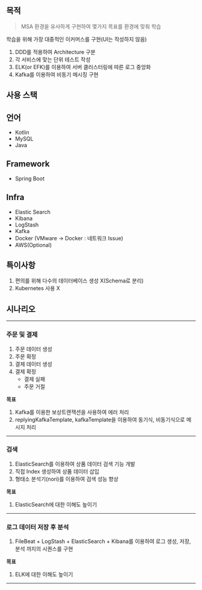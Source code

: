 ## 목적

> MSA 환경을 유사하게 구현하여 몇가지 목표를 환경에 맞춰 학습

학습을 위해 가장 대중적인 이커머스를 구현(UI는 작성하지 않음)

1. DDD를 적용하여 Architecture 구분
2. 각 서비스에 맞는 단위 테스트 작성
3. ELK(or EFK)를 이용하여 서버 클러스터링에 따른 로그 중앙화
4. Kafka를 이용하여 비동기 메시징 구현

## 사용 스택

## 언어

- Kotlin
- MySQL
- Java

## Framework

- Spring Boot

## Infra

- Elastic Search
- Kibana
- LogStash
- Kafka
- Docker (VMware -> Docker : 네트워크 Issue)
- AWS(Optional)

## 특이사항

1. 편의를 위해 다수의 데이터베이스 생성 X(Schema로 분리)
2. Kubernetes 사용 X

## 시나리오

---

### 주문 및 결제 

1. 주문 데이터 생성
2. 주문 확정
3. 결제 데이터 생성
4. 결제 확정
   - 결제 실패
   - 주문 거절
  
**목표**

1. Kafka를 이용한 보상트랜잭션을 사용하여 에러 처리
2. replyingKafkaTemplate, kafkaTemplate을 이용하여 동기식, 비동기식으로 메시지 처리

---

### 검색

1. ElasticSearch를 이용하여 상품 데이터 검색 기능 개발
2. 직접 Index 생성하여 상품 데이터 삽입
3. 형태소 분석기(nori)를 이용하여 검색 성능 향상

**목표**

1. ElasticSearch에 대한 이해도 높이기

---

### 로그 데이터 저장 후 분석

1. FileBeat + LogStash + ElasticSearch + Kibana를 이용하여 로그 생성, 저장, 분석 까지의 시퀀스를 구현

**목표**

1. ELK에 대한 이해도 높이기

---
